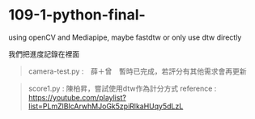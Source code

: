 # 109-1-python-final-
using openCV and Mediapipe, maybe fastdtw or only use dtw directly

我們把進度記錄在裡面
>camera-test.py :　薛＋曾　暫時已完成，若評分有其他需求會再更新

>score1.py : 陳柏昇，嘗試使用dtw作為計分方式
reference : https://youtube.com/playlist?list=PLmZlBIcArwhMJoGk5zpiRlkaHUqy5dLzL
